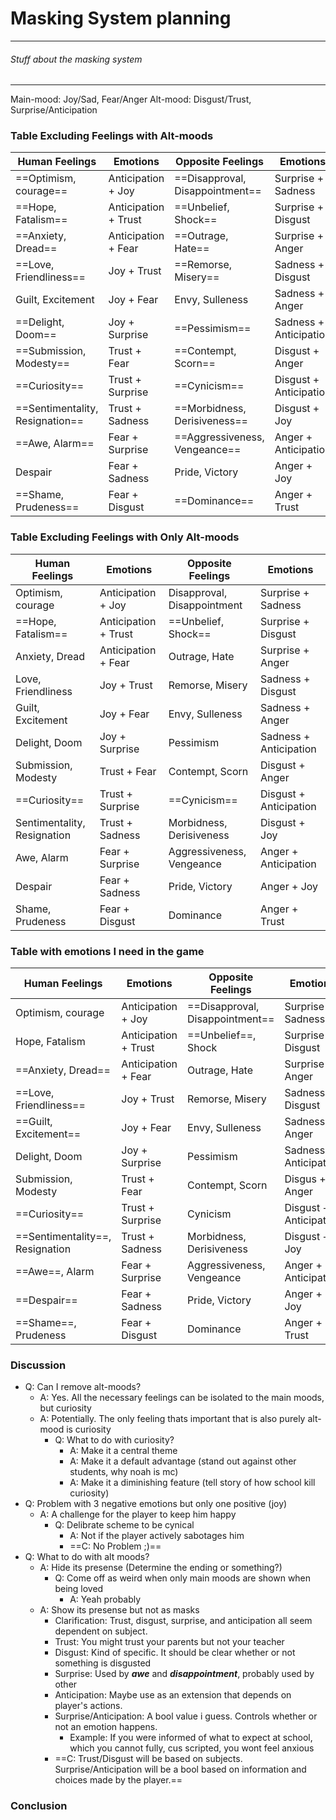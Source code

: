 # Masking System planning
---
###### Stuff about the masking system
---

Main-mood: Joy/Sad, Fear/Anger
Alt-mood: Disgust/Trust, Surprise/Anticipation

### Table Excluding Feelings with Alt-moods
| Human Feelings                  | Emotions             | Opposite Feelings               | Emotions               |
| ------------------------------- | -------------------- | ------------------------------- | ---------------------- |
| ==Optimism, courage==           | Anticipation + Joy   | ==Disapproval, Disappointment== | Surprise + Sadness     |
| ==Hope, Fatalism==              | Anticipation + Trust | ==Unbelief, Shock==             | Surprise + Disgust     |
| ==Anxiety, Dread==              | Anticipation + Fear  | ==Outrage, Hate==               | Surprise + Anger       |
| ==Love, Friendliness==          | Joy + Trust          | ==Remorse, Misery==             | Sadness + Disgust      |
| Guilt, Excitement               | Joy + Fear           | Envy, Sulleness                 | Sadness + Anger        |
| ==Delight, Doom==               | Joy + Surprise       | ==Pessimism==                   | Sadness + Anticipation |
| ==Submission, Modesty==         | Trust + Fear         | ==Contempt, Scorn==             | Disgust + Anger        |
| ==Curiosity==                   | Trust + Surprise     | ==Cynicism==                    | Disgust + Anticipation |
| ==Sentimentality, Resignation== | Trust + Sadness      | ==Morbidness, Derisiveness==    | Disgust + Joy          |
| ==Awe, Alarm==                  | Fear + Surprise      | ==Aggressiveness, Vengeance==   | Anger + Anticipation   |
| Despair                         | Fear + Sadness       | Pride, Victory                  | Anger + Joy            |
| ==Shame, Prudeness==            | Fear + Disgust       | ==Dominance==                   | Anger + Trust          |                                 |                      |                                 |                        |

### Table Excluding Feelings with Only Alt-moods
| Human Feelings              | Emotions             | Opposite Feelings           | Emotions               |
| --------------------------- | -------------------- | --------------------------- | ---------------------- |
| Optimism, courage           | Anticipation + Joy   | Disapproval, Disappointment | Surprise + Sadness     |
| ==Hope, Fatalism==              | Anticipation + Trust | ==Unbelief, Shock==             | Surprise + Disgust     |
| Anxiety, Dread              | Anticipation + Fear  | Outrage, Hate               | Surprise + Anger       |
| Love, Friendliness          | Joy + Trust          | Remorse, Misery             | Sadness + Disgust      |
| Guilt, Excitement           | Joy + Fear           | Envy, Sulleness             | Sadness + Anger        |
| Delight, Doom               | Joy + Surprise       | Pessimism                   | Sadness + Anticipation |
| Submission, Modesty         | Trust + Fear         | Contempt, Scorn             | Disgust + Anger         |
| ==Curiosity==                   | Trust + Surprise     | ==Cynicism==                    | Disgust + Anticipation |
| Sentimentality, Resignation | Trust + Sadness      | Morbidness, Derisiveness    | Disgust + Joy          |
| Awe, Alarm                  | Fear + Surprise      | Aggressiveness, Vengeance   | Anger + Anticipation   |
| Despair                     | Fear + Sadness       | Pride, Victory              | Anger + Joy            |
| Shame, Prudeness            | Fear + Disgust       | Dominance                   | Anger + Trust          | 

### Table with emotions I need in the game
| Human Feelings              | Emotions             | Opposite Feelings           | Emotions               |
| --------------------------- | -------------------- | --------------------------- | ---------------------- |
| Optimism, courage           | Anticipation + Joy   | ==Disapproval, Disappointment== | Surprise + Sadness     |
| Hope, Fatalism              | Anticipation + Trust | ==Unbelief==, Shock             | Surprise + Disgust     |
| ==Anxiety, Dread==              | Anticipation + Fear  | Outrage, Hate               | Surprise + Anger       |
| ==Love, Friendliness==          | Joy + Trust          | Remorse, Misery             | Sadness + Disgust      |
| ==Guilt, Excitement==           | Joy + Fear           | Envy, Sulleness             | Sadness + Anger        |
| Delight, Doom               | Joy + Surprise       | Pessimism                   | Sadness + Anticipation |
| Submission, Modesty         | Trust + Fear         | Contempt, Scorn             | Disgus + Anger         |
| ==Curiosity==                   | Trust + Surprise     | Cynicism                    | Disgust + Anticipation |
| ==Sentimentality==, Resignation | Trust + Sadness      | Morbidness, Derisiveness    | Disgust + Joy          |
| ==Awe==, Alarm                  | Fear + Surprise      | Aggressiveness, Vengeance   | Anger + Anticipation   |
| ==Despair==                     | Fear + Sadness       | Pride, Victory              | Anger + Joy            |
| ==Shame==, Prudeness            | Fear + Disgust       | Dominance                   | Anger + Trust          | 


### Discussion
- Q: Can I remove alt-moods?
	- A: Yes. All the necessary feelings can be isolated to the main moods, but curiosity
	- A: Potentially. The only feeling thats important that is also purely alt-mood is curiosity
		- Q: What to do with curiosity?
			- A: Make it a central theme
			- A: Make it a default advantage (stand out against other students, why noah is mc)
			- A: Make it a diminishing feature (tell story of how school kill curiosity)
- Q: Problem with 3 negative emotions but only one positive (joy)
	- A: A challenge for the player to keep him happy
		- Q: Delibrate scheme to be cynical
			- A: Not if the player actively sabotages him
			- ==C: No Problem ;)==
- Q: What to do with alt moods?
	- A: Hide its presense (Determine the ending or something?)
		- Q: Come off as weird when only main moods are shown when being loved
			- A: Yeah probably
	- A: Show its presense but not as masks
		- Clarification: Trust, disgust, surprise, and anticipation all seem dependent on subject.
		- Trust: You might trust your parents but not your teacher
		- Disgust: Kind of specific. It should be clear whether or not something is disgusted
		- Surprise: Used by ***awe*** and ***disappointment***, probably used by other 
		- Anticipation: Maybe use as an extension that depends on player's actions.
		- Surprise/Anticipation: A bool value i guess. Controls whether or not an emotion happens.
			- Example: If you were informed of what to expect at school, which you cannot fully, cus scripted, you wont feel anxious
		- ==C: Trust/Disgust will be based on subjects. Surprise/Anticipation will be a bool based on information and choices made by the player.==


### Conclusion
